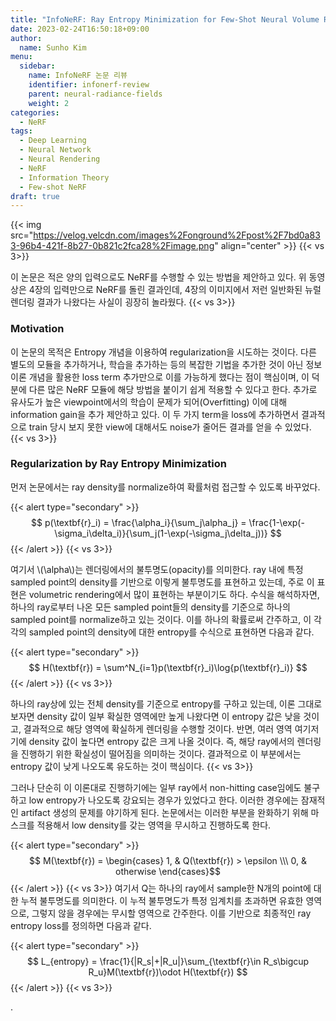 ```yaml
---
title: "InfoNeRF: Ray Entropy Minimization for Few-Shot Neural Volume Rendering"
date: 2023-02-24T16:50:18+09:00
author:
  name: Sunho Kim
menu:
  sidebar:
    name: InfoNeRF 논문 리뷰
    identifier: infonerf-review
    parent: neural-radiance-fields
    weight: 2
categories:
  - NeRF
tags:
  - Deep Learning
  - Neural Network
  - Neural Rendering
  - NeRF
  - Information Theory
  - Few-shot NeRF
draft: true
---
```

{{< img src="https://velog.velcdn.com/images%2Fonground%2Fpost%2F7bd0a833-96b4-421f-8b27-0b821c2fca28%2Fimage.png" align="center"  >}}
{{< vs 3>}}

이 논문은 적은 양의 입력으로도 NeRF를 수행할 수 있는 방법을 제안하고 있다. 위 동영상은 4장의 입력만으로 NeRF를 돌린 결과인데, 4장의 이미지에서 저런 일반화된 뉴럴 렌더링 결과가 나왔다는 사실이 굉장히 놀라웠다.
{{< vs 3>}}

### Motivation
이 논문의 목적은 Entropy 개념을 이용하여 regularization을 시도하는 것이다. 다른 별도의 모듈을 추가하거나, 학습을 추가하는 등의 복잡한 기법을 추가한 것이 아닌 정보 이론 개념을 활용한 loss term 추가만으로 이를 가능하게 했다는 점이 핵심이며, 이 덕분에 다른 많은 NeRF 모듈에 해당 방법을 붙이기 쉽게 적용할 수 있다고 한다. 추가로 유사도가 높은 viewpoint에서의 학습이 문제가 되어(Overfitting) 이에 대해 information gain을 추가 제안하고 있다. 이 두 가지 term을 loss에 추가하면서 결과적으로 train 당시 보지 못한 view에 대해서도 noise가 줄어든 결과를 얻을 수 있었다.
{{< vs 3>}}

### Regularization by Ray Entropy Minimization
먼저 논문에서는 ray density를 normalize하여 확률처럼 접근할 수 있도록 바꾸었다.

{{< alert type="secondary" >}}   
$$ p(\textbf{r}_i) = \frac{\alpha_i}{\sum_j\alpha_j} = \frac{1-\exp(-\sigma_i\delta_i)}{\sum_j(1-\exp(-\sigma_j\delta_j))} $$
{{< /alert >}}
{{< vs 3>}}

여기서 \\(\alpha\\)는 렌더링에서의 불투명도(opacity)를 의미한다. ray 내에 특정 sampled point의 density를 기반으로 이렇게 불투명도를 표현하고 있는데, 주로 이 표현은 volumetric rendering에서 많이 표현하는 부분이기도 하다. 수식을 해석하자면, 하나의 ray로부터 나온 모든 sampled point들의 density를 기준으로 하나의 sampled point를 normalize하고 있는 것이다. 이를 하나의 확률로써 간주하고, 이 각각의 sampled point의 density에 대한 entropy를 수식으로 표현하면 다음과 같다.

{{< alert type="secondary" >}}   
$$ H(\textbf{r}) = \sum^N_{i=1}p(\textbf{r}_i)\log{p(\textbf{r}_i)} $$
{{< /alert >}}
{{< vs 3>}}

하나의 ray상에 있는 전체 density를 기준으로 entropy를 구하고 있는데, 이론 그대로 보자면 density 값이 일부 확실한 영역에만 높게 나왔다면 이 entropy 값은 낮을 것이고, 결과적으로 해당 영역에 확실하게 렌더링을 수행할 것이다. 반면, 여러 영역 여기저기에 density 값이 높다면 entropy 값은 크게 나올 것이다. 즉, 해당 ray에서의 렌더링을 진행하기 위한 확실성이 떨어짐을 의미하는 것이다. 결과적으로 이 부분에서는 entropy 값이 낮게 나오도록 유도하는 것이 핵심이다.
{{< vs 3>}}

그러나 단순히 이 이론대로 진행하기에는 일부 ray에서 non-hitting case임에도 불구하고 low entropy가 나오도록 강요되는 경우가 있었다고 한다. 이러한 경우에는 잠재적인 artifact 생성의 문제를 야기하게 된다. 논문에서는 이러한 부분을 완화하기 위해 마스크를 적용해서 low density를 갖는 영역을 무시하고 진행하도록 한다.

{{< alert type="secondary" >}}   
$$ M(\textbf{r}) = \begin{cases} 
1, & Q(\textbf{r}) > \epsilon \\\
0, & otherwise
\end{cases}$$
{{< /alert >}}
{{< vs 3>}}
여기서 Q는 하나의 ray에서 sample한 N개의 point에 대한 누적 불투명도를 의미한다. 이 누적 불투명도가 특정 임계치를 초과하면 유효한 영역으로, 그렇지 않을 경우에는 무시할 영역으로 간주한다. 이를 기반으로 최종적인 ray entropy loss를 정의하면 다음과 같다.

{{< alert type="secondary" >}}   
$$ L_{entropy} = \frac{1}{|R_s|+|R_u|}\sum_{\textbf{r}\in R_s\bigcup R_u}M(\textbf{r})\odot H(\textbf{r}) $$
{{< /alert >}}
{{< vs 3>}}

.
